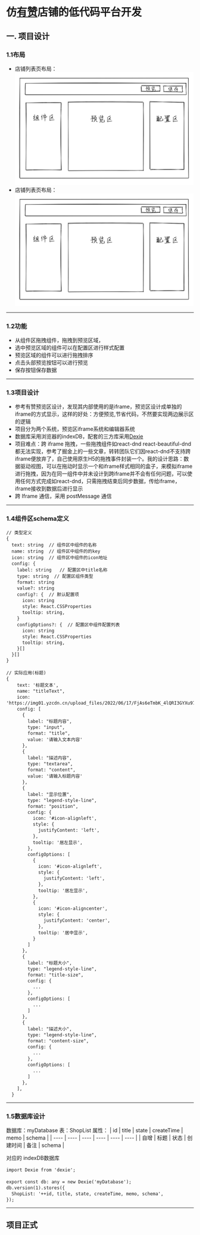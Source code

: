 # 仿[有赞](https://account.youzan.com/)店铺的低代码平台开发

## 一. 项目设计
### 1.1布局
- 店铺列表页布局：
![''](./public/lowcode.png)
- 店铺列表页布局：
![''](./public/lowcode.png)
---
### 1.2功能
- 从组件区拖拽组件，拖拽到预览区域，
- 选中预览区域的组件可以在配置区进行样式配置
- 预览区域的组件可以进行拖拽排序
- 点击头部预览按钮可以进行预览
- 保存按钮保存数据
---
### 1.3项目设计
- 参考有赞预览区设计，发现其内部使用的是iframe，预览区设计成单独的iframe的方式显示，这样的好处：方便预览,节省代码，不然要实现两边展示区的逻辑
- 项目分为两个系统，预览区iframe系统和编辑器系统
- 数据库采用浏览器的indexDB，配套的三方库采用[Dexie](https://dexie.org/)
- 项目难点：跨 iframe 拖拽，一些拖拽组件如react-dnd react-beautiful-dnd 都无法实现，参考了掘金上的一些文章，转转团队它们因react-dnd不支持跨iframe便放弃了，自己使用原生H5的拖拽事件封装一个。我的设计思路：数据驱动视图，可以在拖动时显示一个和iframe样式相同的盒子，来模拟iframe进行拖拽，因为在同一组件中并未设计到跨iframe并不会有任何问题，可以使用任何方式完成如react-dnd，只需拖拽结束后同步数据，传给iframe，iframe接收到数据后进行显示
- 跨 Iframe 通信，采用 postMessage 通信
----
### 1.4组件区schema定义
```
// 类型定义
{
  text: string  // 组件区中组件的名称
  name: string  // 组件区中组件的的key
  icon: string  // 组件区中组件的icon地址
  config: {
    label: string   // 配置区中title名称
    type: string  // 配置区组件类型
    format: string  
    value?: string
    config?: {  // 默认配置项
      icon: string
      style: React.CSSProperties
      tooltip: string,
    }
    configOptions?: {  // 配置区中组件配置列表
      icon: string
      style: React.CSSProperties
      tooltip: string,
    }[]
  }[]
}

// 实际应用(标题)
{
    text: '标题文本',
    name: "titleText",
    icon: 'https://img01.yzcdn.cn/upload_files/2022/06/17/FjAs6eTmbK_4lQRI3GYXu97Fj_B_.png',
    config: [
      {
        label: "标题内容",
        type: "input",
        format: "title",
        value: '请输入文本内容'
      },
      {
        label: "描述内容",
        type: "textarea",
        format: "content",
        value: '请输入标题内容'
      },
      {
        label: "显示位置",
        type: "legend-style-line",
        format: "position",
        config: {
          icon: '#icon-alignleft',
          style: {
            justifyContent: 'left',
          },
          tooltip: '居左显示',
        },
        configOptions: [
          {
            icon: '#icon-alignleft',
            style: {
              justifyContent: 'left',
            },
            tooltip: '居左显示',
          },
          {
            icon: '#icon-aligncenter',
            style: {
              justifyContent: 'center',
            },
            tooltip: '居中显示',
          }
        ]
      },
      {
        label: "标题大小",
        type: "legend-style-line",
        format: "title-size",
        config: {
          ...
        },
        configOptions: [
          ...
        ]
      },
      {
        label: "描述大小",
        type: "legend-style-line",
        format: "content-size",
        config: {
          ...
        },
        configOptions: [
          ...
        ]
      },
    ],
  }
```
----
### 1.5数据库设计

数据库：myDatabase
表：ShopList
属性：
|  id   | title  | state  | createTime  | memo  | schema  |
|  ----  | ----  | ----  | ----  | ----  | ----  |
| 自增  | 标题 | 状态 | 创建时间 | 备注 | schema |


对应的 indexDB数据库
```
import Dexie from 'dexie';

export const db: any = new Dexie('myDatabase');
db.version(1).stores({
  ShopList: '++id, title, state, createTime, memo, schema',
});
```
----

## 项目正式
